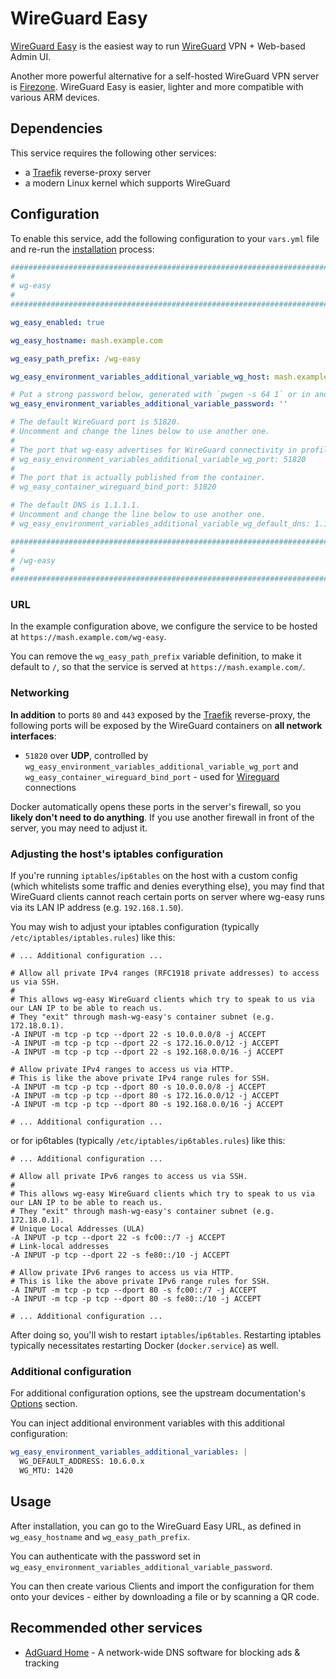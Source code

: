 # WireGuard Easy

[WireGuard Easy](https://github.com/wg-easy/wg-easy) is the easiest way to run [WireGuard](https://www.wireguard.com/) VPN + Web-based Admin UI.

Another more powerful alternative for a self-hosted WireGuard VPN server is [Firezone](firezone.md). WireGuard Easy is easier, lighter and more compatible with various ARM devices.


## Dependencies

This service requires the following other services:

- a [Traefik](traefik.md) reverse-proxy server
- a modern Linux kernel which supports WireGuard


## Configuration

To enable this service, add the following configuration to your `vars.yml` file and re-run the [installation](../installing.md) process:

```yaml
########################################################################
#                                                                      #
# wg-easy                                                              #
#                                                                      #
########################################################################

wg_easy_enabled: true

wg_easy_hostname: mash.example.com

wg_easy_path_prefix: /wg-easy

wg_easy_environment_variables_additional_variable_wg_host: mash.example.com

# Put a strong password below, generated with `pwgen -s 64 1` or in another way
wg_easy_environment_variables_additional_variable_password: ''

# The default WireGuard port is 51820.
# Uncomment and change the lines below to use another one.
#
# The port that wg-easy advertises for WireGuard connectivity in profile files.
# wg_easy_environment_variables_additional_variable_wg_port: 51820
#
# The port that is actually published from the container.
# wg_easy_container_wireguard_bind_port: 51820

# The default DNS is 1.1.1.1.
# Uncomment and change the line below to use another one.
# wg_easy_environment_variables_additional_variable_wg_default_dns: 1.1.1.1

########################################################################
#                                                                      #
# /wg-easy                                                             #
#                                                                      #
########################################################################
```

### URL

In the example configuration above, we configure the service to be hosted at `https://mash.example.com/wg-easy`.

You can remove the `wg_easy_path_prefix` variable definition, to make it default to `/`, so that the service is served at `https://mash.example.com/`.


### Networking

**In addition** to ports `80` and `443` exposed by the [Traefik](traefik.md) reverse-proxy, the following ports will be exposed by the WireGuard containers on **all network interfaces**:

- `51820` over **UDP**, controlled by `wg_easy_environment_variables_additional_variable_wg_port` and `wg_easy_container_wireguard_bind_port` - used for [Wireguard](https://www.wireguard.com/) connections

Docker automatically opens these ports in the server's firewall, so you **likely don't need to do anything**. If you use another firewall in front of the server, you may need to adjust it.

### Adjusting the host's iptables configuration

If you're running `iptables`/`ip6tables` on the host with a custom config (which whitelists some traffic and denies everything else), you may find that WireGuard clients cannot reach certain ports on server where wg-easy runs via its LAN IP address (e.g. `192.168.1.50`).

You may wish to adjust your iptables configuration (typically `/etc/iptables/iptables.rules`) like this:

```iptables
# ... Additional configuration ...

# Allow all private IPv4 ranges (RFC1918 private addresses) to access us via SSH.
#
# This allows wg-easy WireGuard clients which try to speak to us via our LAN IP to be able to reach us.
# They "exit" through mash-wg-easy's container subnet (e.g. 172.18.0.1).
-A INPUT -m tcp -p tcp --dport 22 -s 10.0.0.0/8 -j ACCEPT
-A INPUT -m tcp -p tcp --dport 22 -s 172.16.0.0/12 -j ACCEPT
-A INPUT -m tcp -p tcp --dport 22 -s 192.168.0.0/16 -j ACCEPT

# Allow private IPv4 ranges to access us via HTTP.
# This is like the above private IPv4 range rules for SSH.
-A INPUT -m tcp -p tcp --dport 80 -s 10.0.0.0/8 -j ACCEPT
-A INPUT -m tcp -p tcp --dport 80 -s 172.16.0.0/12 -j ACCEPT
-A INPUT -m tcp -p tcp --dport 80 -s 192.168.0.0/16 -j ACCEPT

# ... Additional configuration ...
```

or for ip6tables (typically `/etc/iptables/ip6tables.rules`) like this:

```iptables
# ... Additional configuration ...

# Allow all private IPv6 ranges to access us via SSH.
#
# This allows wg-easy WireGuard clients which try to speak to us via our LAN IP to be able to reach us.
# They "exit" through mash-wg-easy's container subnet (e.g. 172.18.0.1).
# Unique Local Addresses (ULA)
-A INPUT -p tcp --dport 22 -s fc00::/7 -j ACCEPT
# Link-local addresses
-A INPUT -p tcp --dport 22 -s fe80::/10 -j ACCEPT

# Allow private IPv6 ranges to access us via HTTP.
# This is like the above private IPv6 range rules for SSH.
-A INPUT -m tcp -p tcp --dport 80 -s fc00::/7 -j ACCEPT
-A INPUT -m tcp -p tcp --dport 80 -s fe80::/10 -j ACCEPT

# ... Additional configuration ...
```

After doing so, you'll wish to restart `iptables`/`ip6tables`. Restarting iptables typically necessitates restarting Docker (`docker.service`) as well.

### Additional configuration

For additional configuration options, see the upstream documentation's [Options](https://github.com/WeeJeWel/wg-easy#options) section.

You can inject additional environment variables with this additional configuration:

```yaml
wg_easy_environment_variables_additional_variables: |
  WG_DEFAULT_ADDRESS: 10.6.0.x
  WG_MTU: 1420
```

## Usage

After installation, you can go to the WireGuard Easy URL, as defined in `wg_easy_hostname` and `wg_easy_path_prefix`.

You can authenticate with the password set in `wg_easy_environment_variables_additional_variable_password`.

You can then create various Clients and import the configuration for them onto your devices - either by downloading a file or by scanning a QR code.

## Recommended other services

- [AdGuard Home](adguard-home.md) - A network-wide DNS software for blocking ads & tracking

